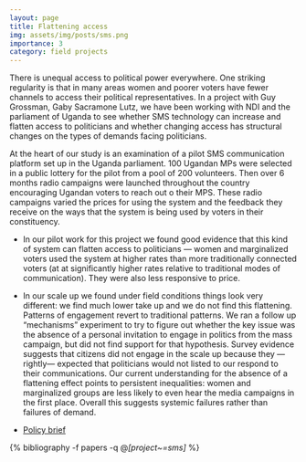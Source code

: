 ```yaml
---
layout: page
title: Flattening access
img: assets/img/posts/sms.png
importance: 3
category: field projects
---
```


There is unequal access to political power everywhere. One striking regularity is that in many areas women and poorer voters have fewer channels to access their political representatives. In a project with Guy Grossman, Gaby Sacramone Lutz, we have been working with NDI and the parliament of Uganda to see whether SMS technology can increase and flatten access to politicians and whether changing access has structural changes on the types of demands facing politicians.

At the heart of our study is an examination of a pilot SMS communication platform set up in the Uganda parliament.  100 Ugandan MPs were selected in a public lottery for the pilot from a pool of 200 volunteers. Then over 6 months radio campaigns were launched throughout the country encouraging Ugandan voters to reach out o their MPS. These radio campaigns varied the prices for using the system and the feedback they receive on the ways that the system is being used by voters in their constituency.

* In our pilot work for this project we found good evidence that this kind of system can flatten access to politicians — women and marginalized voters used the system at higher rates than more traditionally connected voters (at at significantly higher rates relative to traditional modes of communication). They were also less responsive to price.  

* In our scale up we found  under field conditions things look very different: we find much lower take up and we do not find this flattening. Patterns of engagement revert to traditional patterns. We ran a follow up “mechanisms” experiment to  try to figure out whether the key issue was the absence of a personal invitation to engage in politics from the mass campaign, but did not find support for that hypothesis. Survey evidence suggests that citizens did not engage in the scale up because they — rightly— expected that politicians would not listed to our respond to their communications.  Our current understanding for the absence of a flattening effect points to persistent inequalities: women and marginalized groups are less likely to even hear the media campaigns in the first place. Overall this suggests systemic failures rather than failures of demand.


* [Policy brief](https://egap.org/resource/brief-49-information-technology-and-political-engagement-in-uganda/)

<!-- _pages/publications.md -->
<div class="publications">

  {% bibliography -f papers -q @*[project~=sms]* %}

</div>
